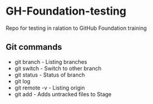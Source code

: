 # GH-Foundation-testing
Repo for testing in ralation to GitHub Foundation training

## Git commands

* git branch - Listing branches
* git switch - Switch to other branch
* git status - Status of branch
* git log
* git remote -v - Listing origin
* git add - Adds untracked files to Stage
